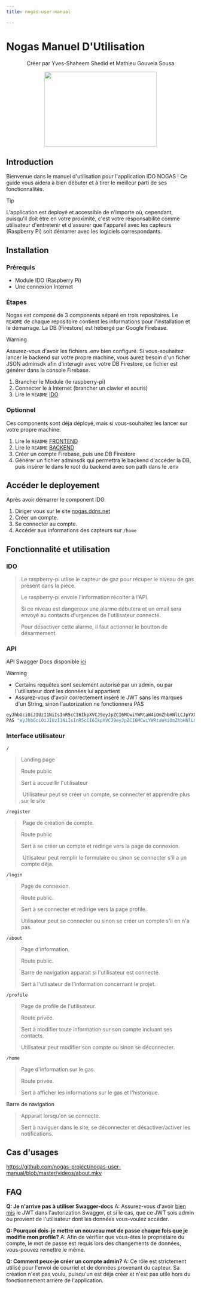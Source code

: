 ```yaml
---
title: nogas-user-manual

---
```


# Nogas Manuel D'Utilisation
<div align="center">
    <p>Créer par Yves-Shaheem Shedid et Mathieu Gouveia Sousa</p>
  <img style="width: 300px; height: 200px;" src="https://hackmd.io/_uploads/B1NoHrLsJx.svg" />
</div>

## Introduction 
Bienvenue dans le manuel d'utilisation pour l'application IDO NOGAS ! Ce guide vous aidera à bien débuter et à tirer le meilleur parti de ses fonctionnalités.

> [!TIP]
L'application est deployé et accessible de n'importe où, cependant,  puisqu'il doit être en votre proximité, c'est votre responsabilité comme utilisateur d'entretenir et d'assurer que l'appareil avec les capteurs (Raspberry Pi) soit démarrer avec les logiciels correspondants.

## Installation
### Prérequis 
- Module IDO (Raspberry Pi)
- Une connexion Internet

### Étapes
Nogas est composé de 3 components séparé en trois repositoires. Le `README` de chaque repositoire contient les informations pour l'installation et le démarrage. La DB (Firestore) est hébergé par Google Firebase.
> [!Warning]
> Assurez-vous d'avoir les fichiers .env bien configuré. Si vous-souhaitez lancer le backend sur votre propre machine, vous aurez besoin d'un ficher JSON adminsdk afin d'interagir avec votre DB Firestore, ce fichier est générer dans la console Firebase.
1. Brancher le Module (le raspberry-pi)
2. Connecter le à Internet (brancher un clavier et souris)
3. Lire le `README` [IDO](https://github.com/Yves-Shaheem/NoGas_IDO)

### Optionnel
Ces components sont déja déployé, mais si vous-souhaitez les lancer sur votre propre machine.
1. Lire le `README` [FRONTEND](https://github.com/Yves-Shaheem/NoGas_FE)
2. Lire le `README` [BACKEND](https://github.com/Yves-Shaheem/NoGas_BE)
3. Créer un compte Firebase, puis une DB Firestore
4. Générer un fichier adminsdk qui permettra le backend d'accéder la DB, puis insérer le dans le root du backend avec son path dans le .env

## Accéder le deployement
Après avoir démarrer le component IDO.
1. Diriger vous sur le site [nogas.ddns.net](https://nogas.ddns.net)
2. Créer un compte.
3. Se connecter au compte.
4. Accéder aux informations des capteurs sur `/home`

## Fonctionnalité et utilisation

### IDO
> Le raspberry-pi utlise le capteur de gaz pour récuper le niveau de gas présent dans la pièce.
>
> Le raspberry-pi envoie l'information récolter à l'API.
>
> Si ce niveau est dangereux une alarme débutera et un email sera envoyé au contacts d'urgences de l'utilisateur connecté.
>
> Pour désactiver cette alarme, il faut actionner le boutton de désarmement.

### API 
API Swagger Docs disponible [ici](https://nogas.ddns.net/api/v1/api-docs/)

> [!Warning]
> - Certains requêtes sont seulement autorisé par un admin, ou par l'utilisateur dont les données lui appartient
> - Assurez-vous d'avoir correctement inséré le JWT sans les marques d'un String, sinon l'autorization ne fonctionnera PAS
```bash
eyJhbGciOiJIUzI1NiIsInR5cCI6IkpXVCJ9eyJpZCI6MCwiYWRtaW4iOmZhbHNlLCJpYXQiOjE3NDA0MjM5MjYsImV4cCI6MTc0MDQ1MjcyNn0.Vu1m1UTbxdxYMFTjAxuBO8F-3thzjdxoUs4VtmZjjbg
PAS "eyJhbGciOiJIUzI1NiIsInR5cCI6IkpXVCJ9eyJpZCI6MCwiYWRtaW4iOmZhbHNlLCJpYXQiOjE3NDA0MjM5MjYsImV4cCI6MTc0MDQ1MjcyNn0.Vu1m1UTbxdxYMFTjAxuBO8F-3thzjdxoUs4VtmZjjbg"
```

### Interface utilisateur
`/` 
> Landing page
>
> Route public 
>
> Sert à accueillir l'utilisateur 
>
> Utilisateur peut se créer un compte, se connecter et apprendre plus sur le site

`/register` 
> Page de création de compte.
>
> Route public 
>
> Sert à se créer un compte et redirige vers la page de connexion.
>
> Utlisateur peut remplir le formulaire ou sinon se connecter s'il a un compte déja.

`/login` 
> Page de connexion.
>
> Route public. 
>
> Sert à se connecter et redirige vers la page profile.
>
> Utilisateur peut se connecter ou sinon se créer un compte s'il en n'a pas.

`/about`
> Page d'information.
> 
> Route public.
> 
> Barre de navigation apparait si l'utilisateur est connecté. 
> 
> Sert à l'utlisateur de l'information concernant le projet. 

`/profile`
> Page de profile de l'utilisateur. 
> 
> Route privée.
> 
> Sert à modifier toute information sur son compte incluant ses contacts.
> 
> Utilisateur peut modifier son compte ou sinon se déconnecter. 

`/home`
> Page d'information sur le gas.
>
> Route privée.
> 
> Sert à afficher les informations sur le gas et l'historique. 

Barre de navigation
> 
> Apparait lorsqu'on se connecte. 
> 
> Sert à naviguer dans le site, se déconnecter et désactiver/activer les notifications.

## Cas d'usages
https://github.com/nogas-project/nogas-user-manual/blob/master/videos/about.mkv

## FAQ
**Q: Je n'arrive pas à utiliser Swagger-docs**
A: Assurez-vous d'avoir [bien mis](API) le JWT dans l'autorization Swagger, et si le cas, que ce JWT sois admin ou provient de l'utilisateur dont les données vous-voulez accèder.

**Q: Pourquoi dois-je mettre un nouveau mot de passe chaque fois que je modifie mon profile?**
A: Afin de vérifier que vous-êtes le propriétaire du compte, le mot de passe est requis lors des changements de données, vous-pouvez remettre le même.

**Q: Comment peux-je créer un compte admin?**
A: Ce rôle est strictement utilisé pour l'envoi de courriel et de données provenant du capteur. Sa création n'est pas voulu, puisqu'un est déja créer et n'est pas utile hors du fonctionnement arrière de l'application.
